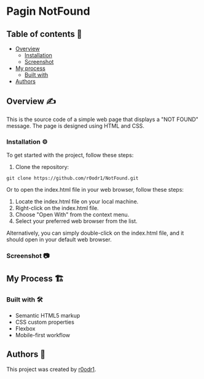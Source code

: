 # Pagin NotFound

## Table of contents 📄

- [Overview](#overview)
  - [Installation](#Installation)
  - [Screenshot](#screenshot)
- [My process](#my-process)
  - [Built with](#built-with)
- [Authors](#authors)

## Overview :writing_hand:

This is the source code of a simple web page that displays a "NOT FOUND" message. The page is designed using HTML and CSS.

### Installation :gear:

To get started with the project, follow these steps:

1. Clone the repository:

```shell
git clone https://github.com/r0odr1/NotFound.git
```

Or to open the index.html file in your web browser, follow these steps:

1. Locate the index.html file on your local machine.
2. Right-click on the index.html file.
3. Choose "Open With" from the context menu.
4. Select your preferred web browser from the list.

Alternatively, you can simply double-click on the index.html file, and it should open in your default web browser.

### Screenshot 📷

## My Process 🏗️

### Built with 🛠️

- Semantic HTML5 markup
- CSS custom properties
- Flexbox
- Mobile-first workflow

## Authors 👊

This project was created by [r0odr1](https://github.com/r0odr1).

